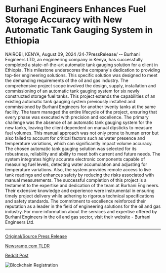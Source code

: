 # Burhani Engineers Enhances Fuel Storage Accuracy with New Automatic Tank Gauging System in Ethiopia

NAIROBI, KENYA, August 09, 2024 /24-7PressRelease/ -- Burhani Engineers LTD, an engineering company in Kenya, has successfully completed a state-of-the-art automatic tank gauging solution for a client in Ethiopia. This milestone underscores the company's dedication to providing top-tier engineering solutions. This specific solution was designed to meet the demanding requirements of the oil and gas industry.  The comprehensive project scope involved the design, supply, installation and commissioning of an automatic tank gauging system for six newly constructed storage fuel tanks. This project extends the capabilities of an existing automatic tank gauging system previously installed and commissioned by Burhani Engineers for another twenty tanks at the same facility. The team managed the entire lifecycle of the project, ensuring that every phase was executed with precision and excellence.  The primary challenge was the absence of an automatic tank gauging system for the new tanks, leaving the client dependent on manual dipsticks to measure fuel volumes. This manual approach was not only prone to human error but also failed to account for critical factors such as water presence and temperature variations, which can significantly impact volume accuracy.  The chosen automatic tank gauging solution was selected for its robustness, reliability and ability to meet both current and future needs. The system integrates highly accurate electronic components capable of measuring fuel levels, detecting water accumulation and adjusting for temperature variations. Also, the system provides remote access to live tank readings and enhances safety by reducing the risks associated with manual measurements.  The successful completion of this project is a testament to the expertise and dedication of the team at Burhani Engineers. Their extensive knowledge and experience were instrumental in ensuring timely project delivery while adhering to rigorous technical specifications and safety standards. The commitment to excellence reinforced their reputation as a leader in the field of engineering solutions for the oil and gas industry.  For more information about the services and expertise offered by Burhani Engineers in the oil and gas sector, visit their website - Burhani Engineers Ltd. 

---

[Original/Source Press Release](https://www.24-7pressrelease.com/press-release/513247/burhani-engineers-enhances-fuel-storage-accuracy-with-new-automatic-tank-gauging-system-in-ethiopia)
                    

[Newsramp.com TLDR](None) 



[Reddit Post](https://www.reddit.com/r/Business_NewsRamp/comments/1ente16/burhani_engineers_completes_stateoftheart_tank/) 



![Blockchain Registration](https://cdn.newsramp.app/24-7PressRelease/qrcode/248/9/eachOdon.webp)